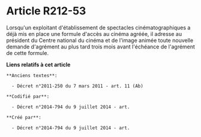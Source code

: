 # Article R212-53

Lorsqu'un exploitant d'établissement de spectacles cinématographiques a déjà mis en place une formule d'accès au cinéma
agréée, il adresse au président du Centre national du cinéma et de l'image animée toute nouvelle demande d'agrément au plus
tard trois mois avant l'échéance de l'agrément de cette formule.

**Liens relatifs à cet article**

	**Anciens textes**:

	  - Décret n°2011-250 du 7 mars 2011 - art. 11 (Ab)

	**Codifié par**:

	  - Décret n°2014-794 du 9 juillet 2014 - art.

	**Créé par**:

	  - Décret n°2014-794 du 9 juillet 2014 - art.
